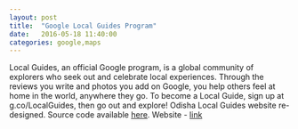 ```yaml
---
layout: post
title:  "Google Local Guides Program"
date:   2016-05-18 11:40:00
categories: google,maps
---
```

Local Guides, an official Google program, is a global community of explorers who seek out and celebrate local experiences. Through the reviews you write and photos you add on Google, you help others feel at home in the world, anywhere they go. To become a Local Guide, sign up at g.co/LocalGuides, then go out and explore! Odisha Local Guides website re-designed. Source code available [here](https://github.com/nikhilnayak98/odishalocalguides). Website - [link](http://odishalocalguides.com/)
